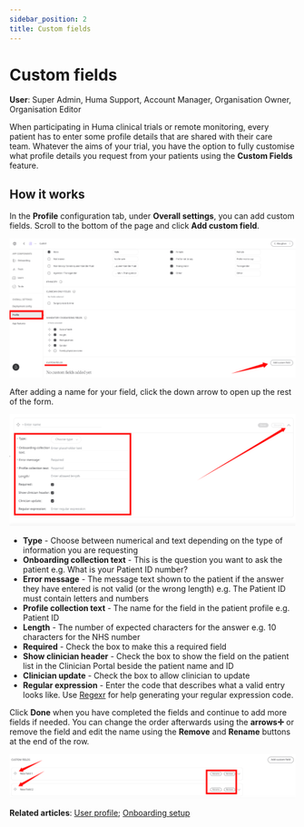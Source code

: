 ```yaml
---
sidebar_position: 2
title: Custom fields 
---
```

# Custom fields
**User**: Super Admin, Huma Support, Account Manager, Organisation Owner, Organisation Editor

When participating in Huma clinical trials or remote monitoring, every patient has to enter some profile details that are shared with their care team. Whatever the aims of your trial, you have the option to fully customise what profile details you request from your patients using the **Custom Fields** feature. 
## How it works
In the **Profile** configuration tab, under **Overall settings**, you can add custom fields. Scroll to the bottom of the page and click **Add custom field**. 

![image](./assets/CustomFields01.png)

After adding a name for your field, click the down arrow to open up the rest of the form.

![image](./assets/CustomFields02.png)

- **Type** - Choose between numerical and text depending on the type of information you are requesting
- **Onboarding collection text** - This is the question you want to ask the patient e.g. What is your Patient ID number?
- **Error message** - The message text shown to the patient if the answer they have entered is not valid (or the wrong length) e.g. The Patient ID must contain letters and numbers
- **Profile collection text** - The name for the field in the patient profile e.g. Patient ID
- **Length** - The number of expected characters for the answer e.g. 10 characters for the NHS number
- **Required** - Check the box to make this a required field
- **Show clinician header** - Check the box to show the field on the patient list in the Clinician Portal beside the patient name and ID
- **Clinician update** - Check the box to allow clinician to update
- **Regular expression** - Enter the code that describes what a valid entry looks like. Use [Regexr](https://regexr.com/) for help generating your regular expression code.

Click **Done** when you have completed the fields and continue to add more fields if needed. You can change the order afterwards using the **arrows✛** or remove the field and edit the name using the **Remove** and **Rename** buttons at the end of the row.

![image](./assets/CustomFields03.png)

**Related articles**: [User profile](data-collection/admin-portal/managing-deployments/configuring-the-user-profile/user-profile-details.md); [Onboarding setup](data-collection/admin-portal/managing-deployments/configuring-the-user-onboarding/onboarding-setup.md)
